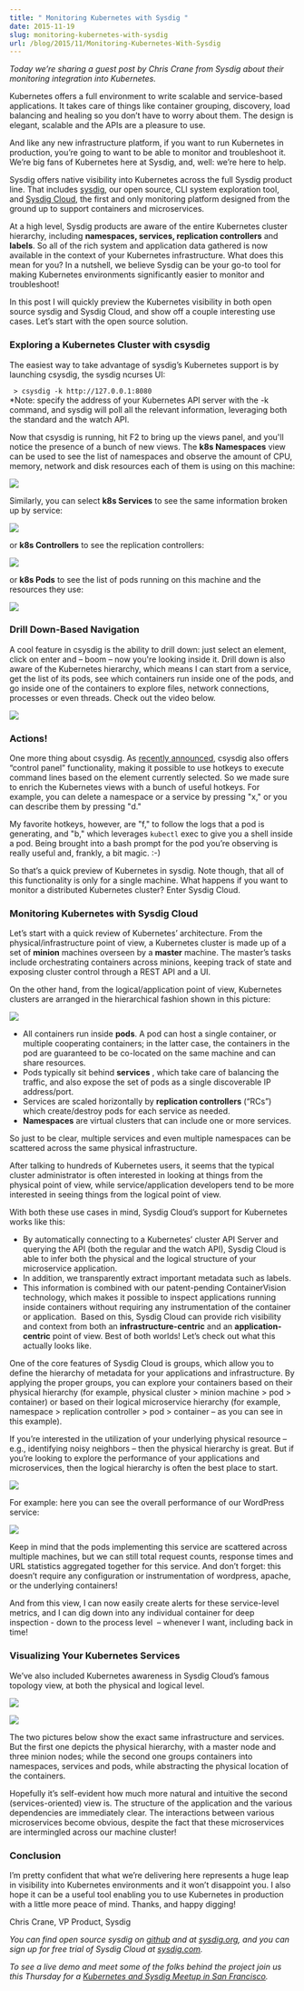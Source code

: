 ```yaml
---
title: " Monitoring Kubernetes with Sysdig "
date: 2015-11-19
slug: monitoring-kubernetes-with-sysdig
url: /blog/2015/11/Monitoring-Kubernetes-With-Sysdig
---
```

_Today we’re sharing a guest post by Chris Crane from Sysdig about their monitoring integration into Kubernetes.&nbsp;_  

Kubernetes offers a full environment to write scalable and service-based applications. It takes care of things like container grouping, discovery, load balancing and healing so you don’t have to worry about them. The design is elegant, scalable and the APIs are a pleasure to use.  

And like any new infrastructure platform, if you want to run Kubernetes in production, you’re going to want to be able to monitor and troubleshoot it. We’re big fans of Kubernetes here at Sysdig, and, well: we’re here to help.  

Sysdig offers native visibility into Kubernetes across the full Sysdig product line. That includes [sysdig](http://www.sysdig.org/), our open source, CLI system exploration tool, and [Sysdig Cloud](https://sysdig.com/), the first and only monitoring platform designed from the ground up to support containers and microservices.  

At a high level, Sysdig products are aware of the entire Kubernetes cluster hierarchy, including **namespaces, services, replication controllers** and **labels**. So all of the rich system and application data gathered is now available in the context of your Kubernetes infrastructure. What does this mean for you? In a nutshell, we believe Sysdig can be your go-to tool for making Kubernetes environments significantly easier to monitor and troubleshoot!  

In this post I will quickly preview the Kubernetes visibility in both open source sysdig and Sysdig Cloud, and show off a couple interesting use cases. Let’s start with the open source solution.  


### Exploring a Kubernetes Cluster with csysdig&nbsp;

The easiest way to take advantage of sysdig’s Kubernetes support is by launching csysdig, the sysdig ncurses UI:  

` > csysdig -k http://127.0.0.1:8080`  
*Note: specify the address of your Kubernetes API server with the -k command, and sysdig will poll all the relevant information, leveraging both the standard and the watch API.  

Now that csysdig is running, hit F2 to bring up the views panel, and you'll notice the presence of a bunch of new views. The **k8s Namespaces** view can be used to see the list of namespaces and observe the amount of CPU, memory, network and disk resources each of them is using on this machine:  


[![](http://2.bp.blogspot.com/-9kXfpo76r0k/Vkz8AkpctEI/AAAAAAAAAss/yvf9oc759Wg/s640/sisdig%2B6.png)](http://2.bp.blogspot.com/-9kXfpo76r0k/Vkz8AkpctEI/AAAAAAAAAss/yvf9oc759Wg/s1600/sisdig%2B6.png)









Similarly, you can select **k8s Services** to see the same information broken up by service:  


[![](http://2.bp.blogspot.com/-Ya1W3Z_ETcs/Vkz8AN3XtfI/AAAAAAAAAs8/HNv_TvHpfHU/s640/sisdig%2B2.png)](http://2.bp.blogspot.com/-Ya1W3Z_ETcs/Vkz8AN3XtfI/AAAAAAAAAs8/HNv_TvHpfHU/s1600/sisdig%2B2.png)









or **k8s Controllers** to see the replication controllers:  


[![](http://3.bp.blogspot.com/-gGkgXRC5P6g/Vkz8A1RVyAI/AAAAAAAAAtQ/SFlHQeNrDjQ/s640/sysdig%2B1.png)](http://3.bp.blogspot.com/-gGkgXRC5P6g/Vkz8A1RVyAI/AAAAAAAAAtQ/SFlHQeNrDjQ/s1600/sysdig%2B1.png)









or **k8s Pods** to see the list of pods running on this machine and the resources they use:  


[![](http://3.bp.blogspot.com/-PrDfWzi9F3c/Vkz8H6rPlII/AAAAAAAAAtc/f46tE6EKvoo/s640/sisdig%2B7.png)](http://3.bp.blogspot.com/-PrDfWzi9F3c/Vkz8H6rPlII/AAAAAAAAAtc/f46tE6EKvoo/s1600/sisdig%2B7.png)



### Drill Down-Based Navigation&nbsp;
A cool feature in csysdig is the ability to drill down: just select an element, click on enter and&nbsp;–&nbsp;boom&nbsp;–&nbsp;now you're looking inside it. Drill down is also aware of the Kubernetes hierarchy, which means I&nbsp;can start from a service, get the list of its pods, see which containers run inside one of the pods, and go inside one of the containers to explore files, network connections, processes or even threads. Check out the video below.  


[![](http://1.bp.blogspot.com/-lQ-P2gLywlY/Vkz9MOoTgGI/AAAAAAAAAtk/UB6pW7sUbQA/s640/image09.gif)](http://1.bp.blogspot.com/-lQ-P2gLywlY/Vkz9MOoTgGI/AAAAAAAAAtk/UB6pW7sUbQA/s1600/image09.gif)


### Actions!&nbsp;
One more thing about csysdig. As [recently announced](https://sysdig.com/csysdigs-hotkeys-turning-csysdig-into-a-control-panel-for-processes-connections-and-containers/), csysdig also offers “control panel” functionality, making it possible to use hotkeys to execute command lines based on the element currently selected. So we made sure to enrich the Kubernetes views with a bunch of useful hotkeys. For example, you can delete a namespace or a service by pressing "x," or you can describe them by pressing "d."  

My favorite hotkeys, however, are "f," to follow the logs that a pod is generating, and "b," which leverages `kubectl` exec to give you a shell inside a pod. Being brought into a bash prompt for the pod you’re observing is really useful and, frankly, a bit magic. :-)  

So that’s a quick preview of Kubernetes in sysdig. Note though, that all of this functionality is only for a single machine. What happens if you want to monitor a distributed Kubernetes cluster? Enter Sysdig Cloud.  


### Monitoring Kubernetes with Sysdig Cloud&nbsp;
Let’s start with a quick review of Kubernetes’ architecture. From the physical/infrastructure point of view, a Kubernetes cluster is made up of a set of **minion** machines overseen by a **master** machine. The master’s tasks include orchestrating containers across minions, keeping track of state and exposing cluster control through a REST API and a UI.  

On the other hand, from the logical/application point of view, Kubernetes clusters are arranged in the hierarchical fashion shown in this picture:  

[![](http://1.bp.blogspot.com/-p_x0bLRdFJo/Vkz8IPR5q4I/AAAAAAAAAtg/D9UU2MfPmcI/s640/sisdig%2B4.png)](http://1.bp.blogspot.com/-p_x0bLRdFJo/Vkz8IPR5q4I/AAAAAAAAAtg/D9UU2MfPmcI/s1600/sisdig%2B4.png)




* All containers run inside **pods**. A pod can host a single container, or multiple cooperating containers; in the latter case, the containers in the pod are guaranteed to be co-located on the same machine and can share resources.&nbsp;
* Pods typically sit behind **services** , which take care of balancing the traffic, and also expose the set of pods as a single discoverable IP address/port.&nbsp;
* Services are scaled horizontally by **replication controllers** (“RCs”) which create/destroy pods for each service as needed.&nbsp;
* **Namespaces** are virtual clusters that can include one or more services.&nbsp;

So just to be clear, multiple services and even multiple namespaces can be scattered across the same physical infrastructure.  



After talking to hundreds of Kubernetes users, it seems that the typical cluster administrator is often interested in looking at things from the physical point of view, while service/application developers tend to be more interested in seeing things from the logical point of view.&nbsp;



With both these use cases in mind, Sysdig Cloud’s support for Kubernetes works like this:&nbsp;

* By automatically connecting to a Kubernetes’ cluster API Server and querying the API (both the regular and the watch API), Sysdig Cloud is able to infer both the physical and the logical structure of your microservice application.&nbsp;
* In addition, we transparently extract important metadata such as labels.&nbsp;
* This information is combined with our patent-pending ContainerVision technology, which makes it possible to inspect applications running inside containers without requiring any instrumentation of the container or application.&nbsp;
Based on this, Sysdig Cloud can provide rich visibility and context from both an **infrastructure-centric** and an **application-centric** point of view. Best of both worlds! Let’s check out what this actually looks like.



One of the core features of Sysdig Cloud is groups, which allow you to define the hierarchy of metadata for your applications and infrastructure. By applying the proper groups, you can explore your containers based on their physical hierarchy (for example, physical cluster \> minion machine \> pod \> container) or based on their logical microservice hierarchy (for example, namespace \> replication controller \> pod \> container&nbsp;– as you can see in this example).&nbsp;



If you’re interested in the utilization of your underlying physical resource&nbsp;– e.g., identifying noisy neighbors&nbsp;– then the physical hierarchy is great. But if you’re looking to explore the performance of your applications and microservices, then the logical hierarchy is often the best place to start.&nbsp;

[![](http://4.bp.blogspot.com/-80u3oSEi_Fw/Vkz8AZgE6eI/AAAAAAAAAtE/3iRDMJKBNmc/s640/sisdig%2B5.png)](http://4.bp.blogspot.com/-80u3oSEi_Fw/Vkz8AZgE6eI/AAAAAAAAAtE/3iRDMJKBNmc/s1600/sisdig%2B5.png)






















For example: here you can see the overall performance of our WordPress service:&nbsp;

[![](http://4.bp.blogspot.com/-QAsedrM2UxI/Vkz8Aas-26I/AAAAAAAAAtM/9B7Z33vUQrg/s640/sisdig%2B3.png)](http://4.bp.blogspot.com/-QAsedrM2UxI/Vkz8Aas-26I/AAAAAAAAAtM/9B7Z33vUQrg/s1600/sisdig%2B3.png)

Keep in mind that the pods implementing this service are scattered across multiple machines, but we can still total request counts, response times and URL statistics aggregated together for this service. And don’t forget: this doesn’t require any configuration or instrumentation of wordpress, apache, or the underlying containers!&nbsp;



And from this view, I can now easily create alerts for these service-level metrics, and I can dig down into any individual container for deep inspection - down to the process level &nbsp;–&nbsp;whenever I want, including back in time!&nbsp;



### Visualizing Your Kubernetes Services&nbsp;

We’ve also included Kubernetes awareness in Sysdig Cloud’s famous topology view, at both the physical and logical level.&nbsp;

[![](http://2.bp.blogspot.com/-2is-UJatmPk/Vk0AtdfvYvI/AAAAAAAAAt0/9SEsl2LCpYI/s640/image02.gif)](http://2.bp.blogspot.com/-2is-UJatmPk/Vk0AtdfvYvI/AAAAAAAAAt0/9SEsl2LCpYI/s1600/image02.gif)

























[![](http://2.bp.blogspot.com/-hGQtaIV9XTA/Vk0RnwtlcGI/AAAAAAAAAuM/7ndiyAWpSvU/s640/image08.gif)](http://2.bp.blogspot.com/-hGQtaIV9XTA/Vk0RnwtlcGI/AAAAAAAAAuM/7ndiyAWpSvU/s1600/image08.gif)




















The two pictures below show the exact same infrastructure and services. But the first one depicts the physical hierarchy, with a master node and three minion nodes; while the second one groups containers into namespaces, services and pods, while abstracting the physical location of the containers.&nbsp;



Hopefully it’s self-evident how much more natural and intuitive the second (services-oriented) view is. The structure of the application and the various dependencies are immediately clear. The interactions between various microservices become obvious, despite the fact that these microservices are intermingled across our machine cluster!&nbsp;



### Conclusion&nbsp;

I’m pretty confident that what we’re delivering here represents a huge leap in visibility into Kubernetes environments and it won’t disappoint you. I also hope it can be a useful tool enabling you to use Kubernetes in production with a little more peace of mind. Thanks, and happy digging!&nbsp;



 Chris Crane, VP Product, Sysdig&nbsp;



_You can find open source sysdig on [github](https://github.com/draios/sysdig) and at [sysdig.org](http://sysdig.org/), and you can sign up for free trial of Sysdig Cloud at [sysdig.com](http://sysdig.com/).&nbsp;_



_To see a live demo and meet some of the folks behind the project join us this Thursday for a [Kubernetes and Sysdig Meetup in San Francisco](http://www.meetup.com/Bay-Area-Kubernetes-Meetup/events/226574438/)._
